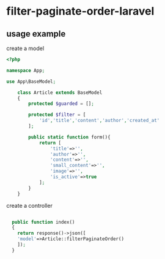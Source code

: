 # filter-paginate-order-laravel

## usage example

<p>create a model</p>

```php
<?php

namespace App;

use App\BaseModel;

    class Article extends BaseModel
    {
        protected $guarded = [];

        protected $filter = [
            'id','title','content','author','created_at'
        ];

        public static function form(){
            return [
                'title'=>'',
                'author'=>'',
                'content'=>'',
                'small_content'=>'',
                'image'=>'',
                'is_active'=>true
            ];
        }
    }
```

<p>create a controller</p>

```php

  public function index()
  {
    return response()->json([
    'model'=>Article::filterPaginateOrder()
    ]);
  }

```
